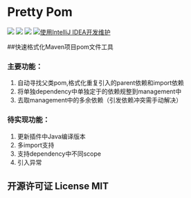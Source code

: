 Pretty Pom
======

![](https://img.shields.io/badge/language-Python-orange.svg)
![](https://img.shields.io/badge/mother_fucker-v0.0.0-519dd9.svg)
![](https://img.shields.io/badge/license-MIT-000000.svg)
[![使用IntelliJ IDEA开发维护](https://img.shields.io/badge/PyCharm-提供支持-blue.svg)](https://www.jetbrains.com/idea/)



##快速格式化Maven项目pom文件工具

### 主要功能：
1. 自动寻找父类pom,格式化重复引入的parent依赖和import依赖
2. 将单独dependency中单独定于的依赖规整到management中
3. 去取management中的多余依赖（引发依赖冲突需手动解决）

### 待实现功能：
1. 更新插件中Java编译版本
2. 多import支持
2. 支持dependency中不同scope
3. 引入异常

开源许可证 License MIT
---

